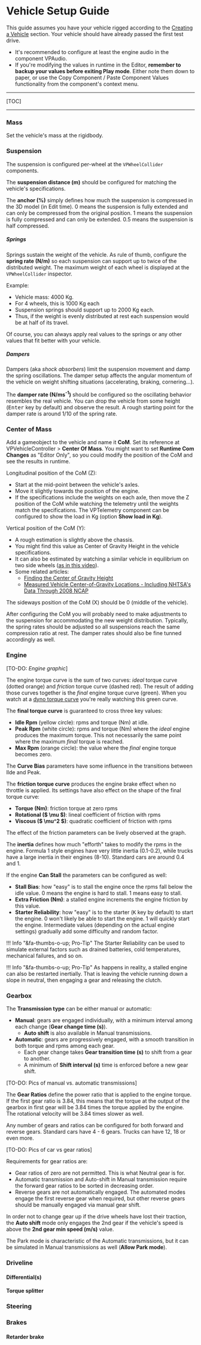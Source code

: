 # Vehicle Setup Guide

This guide assumes you have your vehicle rigged according to the [Creating a Vehicle](vehicle-creation.md)
section. Your vehicle should have already passed the first test drive.

- It's recommended to configure at least the engine audio in the component VPAudio.
- If you're modifying the values in runtime in the Editor, **remember to backup your values before
	exiting Play mode**. Either note them down to paper, or use the Copy Component / Paste Component
	Values functionality from the component's context menu.

---

[TOC]

---

### Mass

Set the vehicle's mass at the rigidbody.

### Suspension

The suspension is configured per-wheel at the `VPWheelCollider` components.

The **suspension distance (m)** should be configured for matching the vehicle's specifications.

The **anchor (%)** simply defines how much the suspension is compressed in the 3D model (in Edit time).
0 means the suspension is fully extended and can only be compressed from the original position. 1
means the suspension is fully compressed and can only be extended. 0.5 means the suspension is half
compressed.

##### Springs

Springs sustain the weight of the vehicle. As rule of thumb, configure the **spring rate (N/m)**
so each suspension can support up to twice of the distributed weight. The maximum weight of each
wheel is displayed at the `VPWheelCollider` inspector.

Example:

- Vehicle mass: 4000 Kg.
- For 4 wheels, this is 1000 Kg each
- Suspension springs should support up to 2000 Kg each.
- Thus, if the weight is evenly distributed at rest each suspension would be at half of its travel.

Of course, you can always apply real values to the springs or any other values that fit better
with your vehicle.

##### Dampers

Dampers (aka _shock absorbers_) limit the suspension movement and damp the spring oscillations.
The damper setup affects the angular momentum of the vehicle on weight shifting situations
(accelerating, braking, cornering...).

The **damper rate (N/ms<sup>-1</sup>)** should be configured so the
oscillating behavior resembles the real vehicle. You can drop the vehicle from some height
(<kbd>Enter</kbd> key by default) and observe the result. A rough starting point for the damper
rate is around 1/10 of the spring rate.

### Center of Mass

Add a gameobject to the vehicle and name it **CoM**. Set its reference at VPVehicleController >
**Center Of Mass**. You might want to set **Runtime Com Changes** as "Editor Only", so you could
modify the position of the CoM and see the results in runtime.

Longitudinal position of the CoM (Z):

- Start at the mid-point between the vehicle's axles.
- Move it slightly towards the position of the engine.
- If the specifications include the weights on each axle, then move the Z position of the CoM while
	watching the telemetry until the weights match the specifications. The VPTelemetry component
	can be configured to show the load in Kg (option **Show load in	Kg**).

Vertical position of the CoM (Y):

- A rough estimation is slightly above the chassis.
- You might find this value as Center of Gravity Height in the vehicle specifications.
- It can also be estimated by watching a similar vehicle in equilibrium on two side wheels ([as in this video](https://www.youtube.com/watch?v=viXprD1CkXg)).
- Some related articles:
	- [Finding the Center of Gravity Height](http://www.longacreracing.com/technical-articles.aspx?item=42586)
	- [Measured Vehicle Center-of-Gravity Locations - Including NHTSA's Data Through 2008 NCAP](http://papers.sae.org/2010-01-0086/)

The sideways position of the CoM (X) should be 0 (middle of the vehicle).

After configuring the CoM you will probably need to make adjustments to the suspension for
accommodating the new weight distribution. Typically, the spring rates should be adjusted so all
suspensions reach the same compression ratio at rest. The damper rates should also be fine tunned
accordingly as well.

### Engine

[TO-DO: _Engine graphic_]

The engine torque curve is the sum of two curves: _ideal_ torque curve (dotted orange) and
_friction_ torque curve (dashed red). The result of adding those curves together is the _final_
engine torque curve (green). When you watch at a [dyno torque curve](https://www.google.es/search?q=dyno+curve&tbm=isch)
you're really watching this green curve.

The **final torque curve** is guaranteed to cross three key values:

- **Idle Rpm** (yellow circle): rpms and torque (Nm) at idle.
- **Peak Rpm** (white circle): rpms and torque (Nm) where the _ideal_ engine produces the maximum
	torque. This not necessarily the same point where the maximum _final_ torque is reached.
- **Max Rpm** (orange circle): the value where the _final_ engine torque becomes zero.

The **Curve Bias** parameters have some influence in the transitions between Ilde and Peak.

The **friction torque curve** produces the engine brake effect when no throttle is applied. Its
settings have also effect on the shape of the final torque curve:

- **Torque (Nm)**: friction torque at zero rpms
- **Rotational ($ \mu $)**: lineal coefficient of friction with rpms
- **Viscous ($ \mu^2 $)**: quadratic coefficient of friction with rpms

The effect of the friction parameters can be lively observed at the graph.

The **inertia** defines how much "efforth" takes to modify the rpms in the engine. Formula 1 style
engines have very little inertia (0.1-0.2), while trucks have a large inertia in their engines
(8-10). Standard cars are around 0.4 and 1.

If the engine **Can Stall** the parameters can be configured as well:

- **Stall Bias**: how "easy" is to stall the engine once the rpms fall below the idle value. 0 means
	the engine is hard to stall. 1 means easy to stall.
- **Extra Friction (Nm)**: a stalled engine increments the engine friction by this value.
- **Starter Reliability**: how "easy" is to the starter (<kbd>K</kbd> key by default) to start
	the engine. 0 won't likely be able to start the engine. 1 will quickly start the engine.
	Intermediate values (depending on the actual engine settings) gradually add some difficulty and
	random factor.

!!! Info "&fa-thumbs-o-up; Pro-Tip"
	The Starter Reliability can be used to simulate external factors such as drained batteries, cold
	temperatures, mechanical failures, and so on.

!!! Info "&fa-thumbs-o-up; Pro-Tip"
	As happens in reality, a stalled engine can also be restarted inertially. That is leaving the
	vehicle running down a slope in neutral, then engaging a gear and releasing the clutch.

### Gearbox

The **Transmission type** can be either manual or automatic:

- **Manual**: gears are engaged individually, with a minimum interval among each change (**Gear
	change time (s)**).
	- **Auto shift** is also available in Manual transmissions.
- **Automatic**: gears are progressively engaged, with a smooth transition in both torque and rpms
	among each gear.
	- Each gear change takes **Gear transition time (s)** to shift from a gear to another.
	- A minimum of **Shift interval (s)** time is enforced before a new gear shift.

[TO-DO: Pics of manual vs. automatic transmissions]

The **Gear Ratios** define the power ratio that is applied to the engine torque. If the first gear
ratio is 3.84, this means that the torque at the output of the gearbox in first gear will be 3.84
times the torque applied by the engine. The rotational velocity will be 3.84 times slower as well.

Any number of gears and ratios can be configured for both forward and reverse gears. Standard cars
have 4 - 6 gears. Trucks can have 12, 18 or even more.

[TO-DO: Pics of car vs gear ratios]

Requirements for gear ratios are:

- Gear ratios of zero are not permitted. This is what Neutral gear is for.
- Automatic transmission and Auto-shift in Manual transmission require the forward gear ratios to
	be sorted in decreasing order.
- Reverse gears are not automatically engaged. The automated modes engage the first reverse gear
	when required, but other reverse gears should be manually engaged via manual gear shift.

In order not to change gear up if the drive wheels have lost their traction, the **Auto shift** mode
only engages the 2nd gear if the vehicle's speed is above the **2nd gear min speed (m/s)** value.

The Park mode is characteristic of the Automatic transmissions, but it can be simulated in Manual
transmissions as well (**Allow Park mode**).

### Driveline

#### Differential(s)

#### Torque splitter

### Steering

### Brakes

#### Retarder brake

